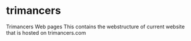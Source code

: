 trimancers
==========

Trimancers Web pages
This contains the webstructure of current website that is hosted on trimancers.com
